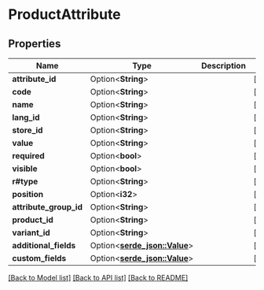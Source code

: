# ProductAttribute

## Properties

Name | Type | Description | Notes
------------ | ------------- | ------------- | -------------
**attribute_id** | Option<**String**> |  | [optional]
**code** | Option<**String**> |  | [optional]
**name** | Option<**String**> |  | [optional]
**lang_id** | Option<**String**> |  | [optional]
**store_id** | Option<**String**> |  | [optional]
**value** | Option<**String**> |  | [optional]
**required** | Option<**bool**> |  | [optional]
**visible** | Option<**bool**> |  | [optional]
**r#type** | Option<**String**> |  | [optional]
**position** | Option<**i32**> |  | [optional]
**attribute_group_id** | Option<**String**> |  | [optional]
**product_id** | Option<**String**> |  | [optional]
**variant_id** | Option<**String**> |  | [optional]
**additional_fields** | Option<[**serde_json::Value**](.md)> |  | [optional]
**custom_fields** | Option<[**serde_json::Value**](.md)> |  | [optional]

[[Back to Model list]](../README.md#documentation-for-models) [[Back to API list]](../README.md#documentation-for-api-endpoints) [[Back to README]](../README.md)


